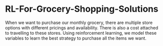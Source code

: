 # RL-For-Grocery-Shopping-Solutions
When we want to purchase our monthly grocery, there are multiple store options with different pricings and availability. There is also a cost attached to travelling to these stores. Using reinforcement learning, we model these variables to learn the best strategy to purchase all the items we want.
